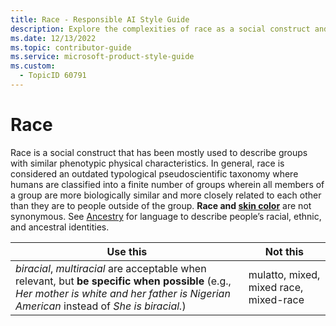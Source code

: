 ```yaml
---
title: Race - Responsible AI Style Guide
description: Explore the complexities of race as a social construct and learn how to use inclusive language when referencing racial identities. Discover the importance of specificity and avoid outdated terms.
ms.date: 12/13/2022
ms.topic: contributor-guide
ms.service: microsoft-product-style-guide
ms.custom:
  - TopicID 60791
---
```



# Race

Race is a social construct that has been mostly used to describe groups with similar phenotypic physical characteristics. In general, race is considered an outdated typological pseudoscientific taxonomy where humans are classified into a finite number of groups wherein all members of a group are more biologically similar and more closely related to each other than they are to people outside of the group. **Race and [skin color](~\responsible-ai-style-guide\fairness\demographics-language\race-ethnicity-ancestry\skin-color.md)** are not synonymous. See [Ancestry](~\responsible-ai-style-guide\fairness\demographics-language\race-ethnicity-ancestry\ancestry.md) for language to describe people’s racial, ethnic, and ancestral identities.

| **Use this**                                                                                                                                                                                                 | **Not this**                      |
|--------------------------------------------------------------------------------------------------------------------------------------------------------------------------------------------------------------|-----------------------------------|
| *biracial*, *multiracial* are acceptable when relevant, but **be specific when possible** (e.g., *Her mother is white and her father is Nigerian American* instead of *She is biracial.*) | mulatto, mixed, mixed race, mixed-race |